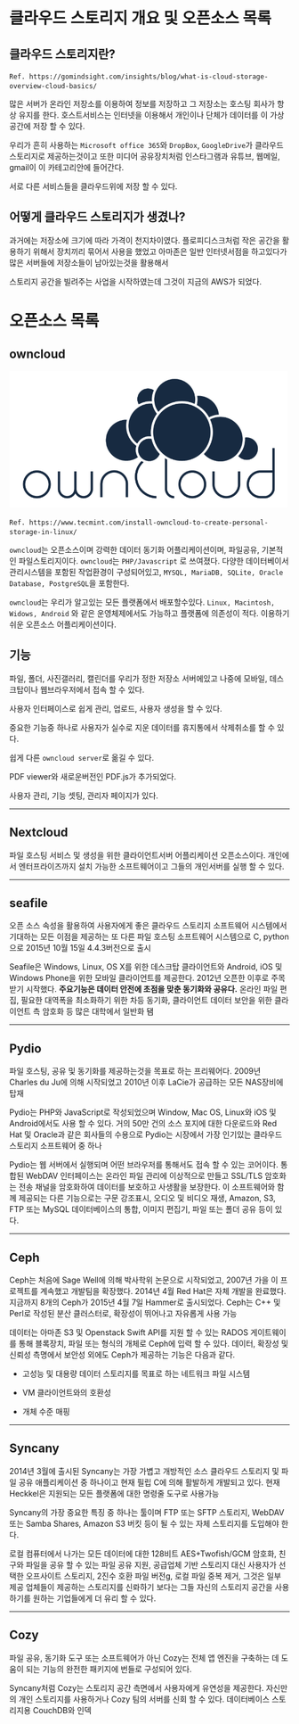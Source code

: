 # 클라우드 스토리지 개요 및 오픈소스 목록
## 클라우드 스토리지란?

`Ref. https://gomindsight.com/insights/blog/what-is-cloud-storage-overview-cloud-basics/`

 많은 서버가 온라인 저장소를 이용하여 정보를 저장하고 그 저장소는 호스팅 회사가 항상 유지를 한다. 호스트서비스는 인터넷을 이용해서 개인이나 단체가 데이터를 이 가상공간에 저장 할 수 있다.
 
 우리가 흔히 사용하는 `Microsoft office 365`와 `DropBox`, `GoogleDrive`가 클라우드 스토리지로 제공하는것이고 또한 미디어 공유장치처럼 인스타그램과 유튜브, 웹메일, gmail이 이 카테고리안에 들어간다.
 
 서로 다른 서비스들을 클라우드위에 저장 할 수 있다.
 
## 어떻게 클라우드 스토리지가 생겼나?

과거에는 저장소에 크기에 따라 가격이 천지차이였다. 플로피디스크처럼 작은 공간을 활용하기 위해서 장치끼리 묶어서 사용을 했었고 아마존은 일반 인터넷서점을 하고있다가 많은 서버들에 저장소들이 남아있는것을 활용해서

스토리지 공간을 빌려주는 사업을 시작하였는데 그것이 지금의 AWS가 되었다.

# 오픈소스 목록

## owncloud

<img src="https://github.com/hyunseungbin9408/CCCR_experience/blob/master/png/owncloud_logo.png" alt="drawing" width="500"/>

`Ref. https://www.tecmint.com/install-owncloud-to-create-personal-storage-in-linux/`

`owncloud`는 오픈소스이며 강력한 데이터 동기화 어플리케이션이며, 파일공유, 기본적인 파일스토리지이다. `owncloud`는 `PHP/Javascript` 로 쓰여졌다. 다양한 데이터베이서 관리시스템을 포함된 작업환경이 구성되어있고, `MYSQL, MariaDB, SQLite, Oracle Database, PostgreSQL`을 포함한다. 

`owncloud`는 우리가 알고있는 모든 플랫폼에서 배포할수있다. `Linux, Macintosh, Widows, Android` 와 같은 운영체제에서도 가능하고 플랫폼에 의존성이 적다. 이용하기 쉬운 오픈소스 어플리케이션이다.

## 기능

파일, 폴더, 사진갤러리, 캘린더를 우리가 정한 저장소 서버에있고 나중에 모바일, 데스크탑이나 웹브라우저에서 접속 할 수 있다. 

사용자 인터페이스로 쉽게 관리, 업로드, 사용자 생성을 할 수 있다.

중요한 기능중 하나로 사용자가 실수로 지운 데이터를 휴지통에서 삭제취소를 할 수 있다.

쉽게 다른 `owncloud server`로 옮길 수 있다.

PDF viewer와 새로운버전인 PDF.js가 추가되었다.

사용자 관리, 기능 셋팅, 관리자 페이지가 있다.

***

## Nextcloud

파일 호스팅 서비스 및 생성을 위한 클라이언트서버 어플리케이션 오픈소스이다. 개인에서 엔터프라이즈까지 설치 가능한 소프트웨어이고 그들의 개인서버를 실행 할 수 있다.

***

## seafile

오픈 소스 속성을 활용하여 사용자에게 좋은 클라우드 스토리지 소프트웨어 시스템에서 기대하는 모든 이점을 제공하는 또 다른 파일 호스팅 소프트웨어 시스템으로 C, python으로 2015년 10월 15일 4.4.3버전으로 출시

Seafile은 Windows, Linux, OS X를 위한 데스크탑 클라이언트와 Android, iOS 및 Windows Phone을 위한 모바일 클라이언트를 제공한다. 2012년 오픈한 이후로 주목받기 시작했다. **주요기능은 데이터 안전에 초점을 맞춘 동기화와 공유다.** 온라인 파일 편집, 필요한 대역폭을 최소화하기 위한 차등 동기화, 클라이언트 데이터 보안을 위한 클라이언트 측 암호화 등 많은 대학에서 일반화 됌

***

## Pydio

파일 호스팅, 공유 및 동기화를 제공하는것을 목표로 하는 프리웨어다. 2009년 Charles du Ju에 의해 시작되었고 2010년 이후 LaCie가 공급하는 모든 NAS장비에 탑재

Pydio는 PHP와 JavaScript로 작성되었으며 Window, Mac OS, Linux와 iOS 및 Android에서도 사용 할 수 있다. 거의 50만 건의 소스 포지에 대한 다운로드와 Red Hat 및 Oracle과 같은 회사들의 수용으로 Pydio는 시장에서 가장 인기있는 클라우드 스토리지 소프트웨어 중 하나

Pydio는 웹 서버에서 실행되며 어떤 브라우저를 통해서도 접속 할 수 있는 코어이다. 통합된 WebDAV 인터페이스는 온라인 파일 관리에 이상적으로 만들고 SSL/TLS 암호화는 전송 채널을 암호화하여 데이터를 보호하고 사생활을 보장한다. 이 소프트웨어와 함께 제공되는 다른 기능으로는 구문 강조표시, 오디오 및 비디오 재생, Amazon, S3, FTP 또는 MySQL 데이터베이스의 통합, 이미지 편집기, 파일 또는 폴더 공유 등이 있다.

***

## Ceph

Ceph는 처음에 Sage Well에 의해 박사학위 논문으로 시작되었고, 2007년 가을 이 프로젝트를 계속했고 개발팀을 확장했다. 2014년 4월 Red Hat은 자체 개발을 완료했다. 지금까지 8개의 Ceph가 2015년 4월 7일 Hammer로 출시되었다. Ceph는 C++ 및 Perl로 작성된 분산 클러스터로, 확장성이 뛰어나고 자유롭게 사용 가능

데이터는 아마존 S3 및 Openstack Swift API를 지원 할 수 있는 RADOS 게이트웨이를 통해 블록장치, 파일 또는 형식의 개체로 Ceph에 입력 할 수 있다. 데이터, 확장성 및 신뢰성 측명에서 보안성 외에도 Ceph가 제공하는 기능은 다음과 같다.

+ 고성능 및 대용량 데이터 스토리지를 목표로 하는 네트워크 파일 시스템

+ VM 클라이언트와의 호환성

+ 개체 수준 매핑

***

## Syncany

2014년 3월에 출시된 Syncany는 가장 가볍고 개방적인 소스 클라우드 스토리지 및 파일 공유 애플리케이션 중 하나이고 현재 필립 C에 의해 활발하게 개발되고 있다. 현재 Heckkel은 지원되는 모든 플랫폼에 대한 명령줄 도구로 사용가능

Syncany의 가장 중요한 특징 중 하나는 툴이며 FTP 또는 SFTP 스토리지, WebDAV 또는 Samba Shares, Amazon S3 버킷 등이 될 수 있는 자체 스토리지를 도입해야 한다.

로컬 컴퓨터에서 나가는 모든 데이터에 대한 128비트 AES+Twofish/GCM 암호화, 친구와 파일을 공유 할 수 있는 파일 공유 지원, 공급업체 기반 스토리지 대신 사용자가 선택한 오프사이트 스토리지, 2진수 호환 파일 버전g, 로컬 파일 중복 제거, 그것은 일부 제공 업체들이 제공하는 스토리지를 신롸하기 보다는 그들 자신의 스토리지 공간을 사용하기를 원하는 기업들에게 더 유리 할 수 있다.

***

## Cozy

파일 공유, 동기화 도구 또는 소프트웨어가 아닌 Cozy는 전체 앱 엔진을 구축하는 데 도움이 되는 기능의 완전한 패키지에 번들로 구성되어 있다.

Syncany처럼 Cozy는 스토리지 공간 측면에서 사용자에게 유연성을 제공한다. 자신만의 개인 스토리지를 사용하거나 Cozy 팀의 서버를 신회 할 수 있다. 데이터베이스 스토리지용 CouchDB와 인덱
 
 
 
 
 
 

